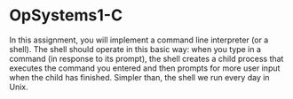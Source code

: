 # OpSystems1-C
In this assignment, you will implement a command line interpreter (or a shell). The shell should operate in
this basic way: when you type in a command (in response to its prompt), the shell creates a child process that
executes the command you entered and then prompts for more user input when the child has finished. Simpler than, the shell we run every day in Unix. 
